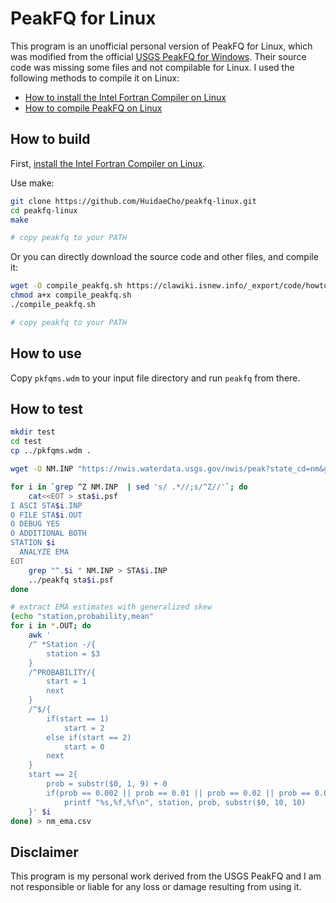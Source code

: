# PeakFQ for Linux

This program is an unofficial personal version of PeakFQ for Linux, which was modified from the official [USGS PeakFQ for Windows](https://water.usgs.gov/software/PeakFQ/). Their source code was missing some files and not compilable for Linux. I used the following methods to compile it on Linux:
* [How to install the Intel Fortran Compiler on Linux](https://clawiki.isnew.info/howtos/how_to_install_the_intel_fortran_compiler_on_linux)
* [How to compile PeakFQ on Linux](https://clawiki.isnew.info/howtos/how_to_compile_peakfq_on_linux)

## How to build

First, [install the Intel Fortran Compiler on Linux](https://clawiki.isnew.info/howtos/how_to_install_the_intel_fortran_compiler_on_linux).

Use make:
```bash
git clone https://github.com/HuidaeCho/peakfq-linux.git
cd peakfq-linux
make

# copy peakfq to your PATH
```

Or you can directly download the source code and other files, and compile it:
```bash
wget -O compile_peakfq.sh https://clawiki.isnew.info/_export/code/howtos/how_to_compile_peakfq_on_linux?codeblock=0
chmod a+x compile_peakfq.sh
./compile_peakfq.sh

# copy peakfq to your PATH
```

## How to use

Copy `pkfqms.wdm` to your input file directory and run `peakfq` from there.

## How to test

```bash
mkdir test
cd test
cp ../pkfqms.wdm .

wget -O NM.INP "https://nwis.waterdata.usgs.gov/nwis/peak?state_cd=nm&group_key=NONE&sitefile_output_format=html_table&column_name=agency_cd&column_name=site_no&column_name=station_nm&set_logscale_y=1&date_format=YYYY-MM-DD&rdb_compression=file&format=hn2&hn2_compression=file&list_of_search_criteria=state_cd"

for i in `grep ^Z NM.INP  | sed 's/ .*//;s/^Z//'`; do
	cat<<EOT > sta$i.psf
I ASCI STA$i.INP
O FILE STA$i.OUT
O DEBUG YES
O ADDITIONAL BOTH
STATION $i
  ANALYZE EMA
EOT
	grep "^.$i " NM.INP > STA$i.INP
	../peakfq sta$i.psf
done

# extract EMA estimates with generalized skew
(echo "station,probability,mean"
for i in *.OUT; do
	awk '
	/^ *Station -/{
		station = $3
	}
	/^PROBABILITY/{
		start = 1
		next
	}
	/^$/{
		if(start == 1)
			start = 2
		else if(start == 2)
			start = 0
		next
	}
	start == 2{
		prob = substr($0, 1, 9) + 0
		if(prob == 0.002 || prob == 0.01 || prob == 0.02 || prob == 0.04 || prob == 0.1 || prob == 0.2 || prob == 0.5)
			printf "%s,%f,%f\n", station, prob, substr($0, 10, 10)
	}' $i
done) > nm_ema.csv
```

## Disclaimer

This program is my personal work derived from the USGS PeakFQ and I am not responsible or liable for any loss or damage resulting from using it.
